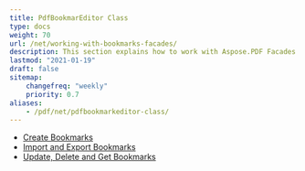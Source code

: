 ```yaml
---
title: PdfBookmarEditor Class
type: docs
weight: 70
url: /net/working-with-bookmarks-facades/
description: This section explains how to work with Aspose.PDF Facades using PdfBookmarEditor Class.
lastmod: "2021-01-19"
draft: false
sitemap:
    changefreq: "weekly"
    priority: 0.7
aliases:
    - /pdf/net/pdfbookmarkeditor-class/
---
```



- [Create Bookmarks](/pdf/net/create-bookmarks/)
- [Import and Export Bookmarks](/pdf/net/import-and-export-bookmarks/)
- [Update, Delete and Get Bookmarks](/pdf/net/update-delete-and-get-bookmarks/)
